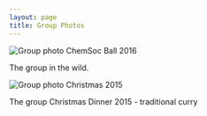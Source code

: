 ```yaml
---
layout: page
title: Group Photos
---
```


![Group photo ChemSoc Ball 2016](ball_2016.png)

The group in the wild.

![Group photo Christmas 2015](christmas_2015.png)

The group Christmas Dinner 2015 - traditional curry
